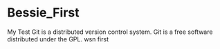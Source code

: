 # Bessie_First
My Test
Git is a distributed version control system.
Git is a free software distributed under the GPL.
wsn first
